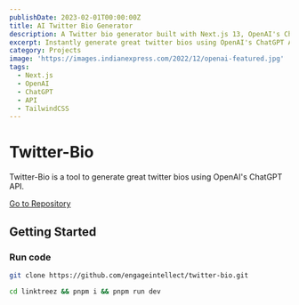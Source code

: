 ```yaml
---
publishDate: 2023-02-01T00:00:00Z
title: AI Twitter Bio Generator
description: A Twitter bio generator built with Next.js 13, OpenAI's ChatGPT API, and TailwindCSS.
excerpt: Instantly generate great twitter bios using OpenAI's ChatGPT API.
category: Projects
image: 'https://images.indianexpress.com/2022/12/openai-featured.jpg'
tags:
  - Next.js
  - OpenAI
  - ChatGPT
  - API
  - TailwindCSS
---
```


# Twitter-Bio

Twitter-Bio is a tool to generate great twitter bios using OpenAI's ChatGPT API.

<a href="https://github.com/engageintellect/twitter-bio" target="_blank">Go to Repository</a>

## Getting Started

### Run code

```bash
git clone https://github.com/engageintellect/twitter-bio.git
```

```bash
cd linktreez && pnpm i && pnpm run dev
```
